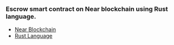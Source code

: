 ### Escrow smart contract on Near blockchain using Rust language.
  * [Near Blockchain](https://near.org/)  
  * [Rust Language](https://www.rust-lang.org/)  

